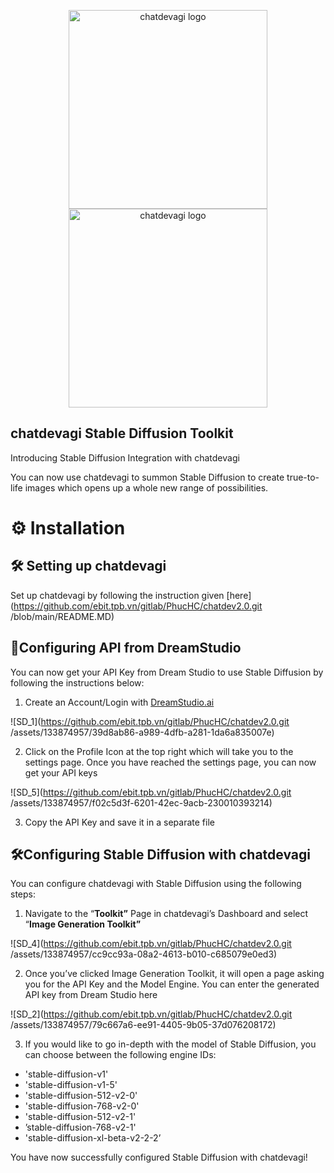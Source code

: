 <p align="center">
  <a href="https://chatdevagi.com//#gh-light-mode-only">
    <img src="https://chatdevagi.com/wp-content/uploads/2023/05/Logo-dark.svg" width="318px" alt="chatdevagi logo" />
  </a>
  <a href="https://chatdevagi.com//#gh-dark-mode-only">
    <img src="https://chatdevagi.com/wp-content/uploads/2023/05/Logo-light.svg" width="318px" alt="chatdevagi logo" />
  </a>
</p>

## chatdevagi Stable Diffusion Toolkit

Introducing Stable Diffusion Integration with chatdevagi

You can now use chatdevagi to summon Stable Diffusion to create true-to-life images which opens up a whole new range of possibilities. 

# ⚙️ Installation

## 🛠️ Setting up chatdevagi

Set up chatdevagi by following the instruction given [here](https://github.com/ebit.tpb.vn/gitlab/PhucHC/chatdev2.0.git /blob/main/README.MD)

## 🔧Configuring API from DreamStudio

You can now get your API Key from Dream Studio to use Stable Diffusion by following the instructions below: 

1. Create an Account/Login with [DreamStudio.ai](http://DreamStudio.ai)

![SD_1](https://github.com/ebit.tpb.vn/gitlab/PhucHC/chatdev2.0.git /assets/133874957/39d8ab86-a989-4dfb-a281-1da6a835007e)

2. Click on the Profile Icon at the top right which will take you to the settings page. Once you have reached the settings page, you can now get your API keys 

![SD_5](https://github.com/ebit.tpb.vn/gitlab/PhucHC/chatdev2.0.git /assets/133874957/f02c5d3f-6201-42ec-9acb-230010393214)

3. Copy the API Key and save it in a separate file

## 🛠️Configuring Stable Diffusion with chatdevagi

You can configure chatdevagi with Stable Diffusion using the following steps:

1. Navigate to the “****************Toolkit”**************** Page in chatdevagi’s Dashboard and select “****************Image Generation Toolkit”**************** 

![SD_4](https://github.com/ebit.tpb.vn/gitlab/PhucHC/chatdev2.0.git /assets/133874957/cc9cc93a-08a2-4613-b010-c685079e0ed3)

2. Once you’ve clicked Image Generation Toolkit, it will open a page asking you for the API Key and the Model Engine. You can enter the generated API key from Dream Studio here

![SD_2](https://github.com/ebit.tpb.vn/gitlab/PhucHC/chatdev2.0.git /assets/133874957/79c667a6-ee91-4405-9b05-37d076208172)

3. If you would like to go in-depth with the model of Stable Diffusion, you can choose between the following engine IDs: 

- 'stable-diffusion-v1'
- 'stable-diffusion-v1-5'
- 'stable-diffusion-512-v2-0'
- 'stable-diffusion-768-v2-0'
- 'stable-diffusion-512-v2-1'
- ’stable-diffusion-768-v2-1'
- 'stable-diffusion-xl-beta-v2-2-2’

You have now successfully configured Stable Diffusion with chatdevagi!
